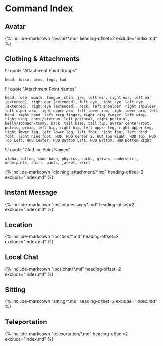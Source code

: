 # Command Index

## Avatar

{%
   include-markdown "avatar/*.md"
   heading-offset=2
   exclude="index.md"
%}

## Clothing & Attachments

!!! quote "Attachment Point Groups"

    head, torso, arms, legs, hud

!!! quote "Attachment Point Names"

    head, nose, mouth, tongue, chin, jaw, left ear, right ear, left ear (extended), right ear (extended), left eye, right eye, left eye (extended), right eye (extended), neck, left shoulder, right shoulder, left upper arm, right upper arm, left lower arm, right lower arm, left hand, right hand, left ring finger, right ring finger, left wing, right wing, chest/sternum, left pectoral, right pectoral, belly/stomach/tummy, back, tail base, tail tip, avatar center/root, pelvis, groin, left hip, right hip, left upper leg, right upper leg, right lower leg, left lower leg, left foot, right foot, left hind foot, right hind foot, HUD, HUD Center 2, HUD Top Right, HUD Top, HUD Top Left, HUD Center, HUD Bottom Left, HUD Bottom, HUD Bottom Right

!!! quote "Clothing Point Names"

    alpha, tattoo, shoe base, physics, socks, gloves, undershirt, underpants, shirt, pants, jacket, skirt

{%
   include-markdown "clothing_attachment/*.md"
   heading-offset=2
   exclude="index.md"
%}

## Instant Message

{%
   include-markdown "instantmessage/*.md"
   heading-offset=2
   exclude="index.md"
%}

## Location

{%
   include-markdown "location/*.md"
   heading-offset=2
   exclude="index.md"
%}

## Local Chat

{%
   include-markdown "localchat/*.md"
   heading-offset=2
   exclude="index.md"
%}

## Sitting

{%
   include-markdown "sitting/*.md"
   heading-offset=2
   exclude="index.md"
%}

## Teleportation

{%
   include-markdown "teleportation/*.md"
   heading-offset=2
   exclude="index.md"
%}
